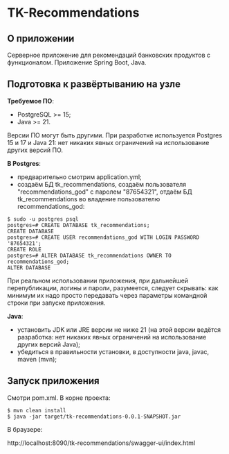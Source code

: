 # TK-Recommendations

## О приложении

Серверное приложение для рекомендаций банковских продуктов с функционалом.
Приложение Spring Boot, Java.

## Подготовка к развёртыванию на узле

**Требуемое ПО**:

- PostgreSQL >= 15;
- Java >= 21.

Версии ПО могут быть другими. При разработке используется Postgres 15 и 17 и Java 21: нет никаких явных ограничений на использование других версий ПО.

**В Postgres**:

- предварительно смотрим application.yml;
- создаём БД tk_recommendations, создаём пользователя "recommendations_god" с паролем "87654321", отдаём БД tk_recommendations во владение пользователю recommendations_god:

```
$ sudo -u postgres psql
postgres=# CREATE DATABASE tk_recommendations;
CREATE DATABASE
postgres=# CREATE USER recommendations_god WITH LOGIN PASSWORD '87654321';
CREATE ROLE
postgres=# ALTER DATABASE tk_recommendations OWNER TO recommendations_god;
ALTER DATABASE
```

При реальном использовании приложения, при дальнейшей перепубликации, логины и пароли, разумеется, следует скрывать: как минимум их надо просто передавать через параметры командной строки при запуске приложения.

**Java**:

- установить JDK или JRE версии не ниже 21 (на этой версии ведётся разработка: нет никаких явных ограничений на использование других версий Java);
- убедиться в правильности установки, в доступности java, javac, maven (mvn);

## Запуск приложения

Смотри pom.xml. В корне проекта:

```
$ mvn clean install
$ java -jar target/tk-recommendations-0.0.1-SNAPSHOT.jar
```
В браузере:

http://localhost:8090/tk-recommendations/swagger-ui/index.html
